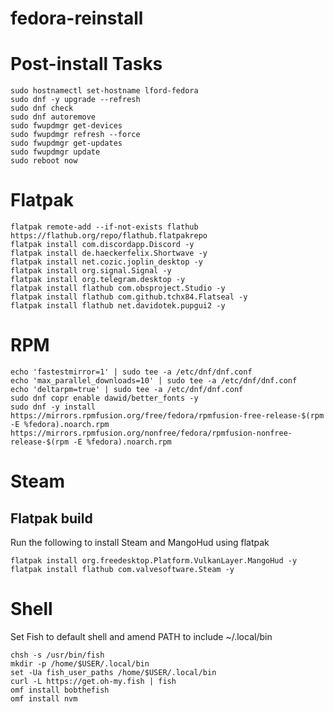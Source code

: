# fedora-reinstall


# Post-install Tasks
```
sudo hostnamectl set-hostname lford-fedora
sudo dnf -y upgrade --refresh
sudo dnf check
sudo dnf autoremove
sudo fwupdmgr get-devices
sudo fwupdmgr refresh --force
sudo fwupdmgr get-updates
sudo fwupdmgr update
sudo reboot now
```

# Flatpak
```
flatpak remote-add --if-not-exists flathub https://flathub.org/repo/flathub.flatpakrepo
flatpak install com.discordapp.Discord -y
flatpak install de.haeckerfelix.Shortwave -y
flatpak install net.cozic.joplin_desktop -y
flatpak install org.signal.Signal -y
flatpak install org.telegram.desktop -y
flatpak install flathub com.obsproject.Studio -y
flatpak install flathub com.github.tchx84.Flatseal -y
flatpak install flathub net.davidotek.pupgui2 -y
```

# RPM
```
echo 'fastestmirror=1' | sudo tee -a /etc/dnf/dnf.conf
echo 'max_parallel_downloads=10' | sudo tee -a /etc/dnf/dnf.conf
echo 'deltarpm=true' | sudo tee -a /etc/dnf/dnf.conf
sudo dnf copr enable dawid/better_fonts -y
sudo dnf -y install https://mirrors.rpmfusion.org/free/fedora/rpmfusion-free-release-$(rpm -E %fedora).noarch.rpm https://mirrors.rpmfusion.org/nonfree/fedora/rpmfusion-nonfree-release-$(rpm -E %fedora).noarch.rpm
```

# Steam

## Flatpak build
Run the following to install Steam and MangoHud using flatpak
```
flatpak install org.freedesktop.Platform.VulkanLayer.MangoHud -y
flatpak install flathub com.valvesoftware.Steam -y
```


# Shell
Set Fish to default shell and amend PATH to include ~/.local/bin
```
chsh -s /usr/bin/fish
mkdir -p /home/$USER/.local/bin
set -Ua fish_user_paths /home/$USER/.local/bin
curl -L https://get.oh-my.fish | fish
omf install bobthefish
omf install nvm
```
